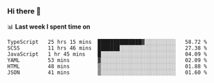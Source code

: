 ### Hi there 👋

<!--
**DBvc/DBvc** is a ✨ _special_ ✨ repository because its `README.md` (this file) appears on your GitHub profile.

Here are some ideas to get you started:

- 🔭 I’m currently working on ...
- 🌱 I’m currently learning ...
- 👯 I’m looking to collaborate on ...
- 🤔 I’m looking for help with ...
- 💬 Ask me about ...
- 📫 How to reach me: ...
- 😄 Pronouns: ...
- ⚡ Fun fact: ...
-->

📊 **Last week I spent time on**
<!--START_SECTION:waka-->

```text
TypeScript   25 hrs 15 mins  ██████████████▓░░░░░░░░░░   58.72 %
SCSS         11 hrs 46 mins  ███████░░░░░░░░░░░░░░░░░░   27.38 %
JavaScript   1 hr 45 mins    █░░░░░░░░░░░░░░░░░░░░░░░░   04.09 %
YAML         53 mins         ▓░░░░░░░░░░░░░░░░░░░░░░░░   02.09 %
HTML         48 mins         ▒░░░░░░░░░░░░░░░░░░░░░░░░   01.88 %
JSON         41 mins         ▒░░░░░░░░░░░░░░░░░░░░░░░░   01.60 %
```

<!--END_SECTION:waka-->
